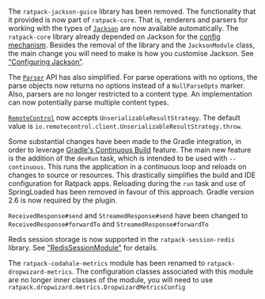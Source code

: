 <!--
This file contains the in progress release notes during the cycle.
It should not be considered the final announcement for any release at any time.
-->

The `ratpack-jackson-guice` library has been removed.
The functionality that it provided is now part of `ratpack-core`.
That is, renderers and parsers for working with the types of [`Jackson`](http://ratpack.io/manual/1.0.0/api/ratpack/jackson/Jackson.html) are now available automatically.
The `ratpack-core` library already depended on Jackson for the [config mechanism](http://ratpack.io/manual/1.0.0/config.html).
Besides the removal of the library and the `JacksonModule` class, the main change you will need to make is how you customise Jackson.
See [“Configuring Jackson”](http://ratpack.io/manual/1.0.0/jackson.html#configuring_jackson).

The [`Parser`](http://ratpack.io/manual/1.0.0/api/ratpack/parse/Parser.html) API has also simplified.
For parse operations with no options, the parse objects now returns no options instead of a `NullParseOpts` marker.
Also, parsers are no longer restricted to a content type.
An implementation can now potentially parse multiple content types.

[`RemoteControl`](http://ratpack.io/manual/1.0.0/api/ratpack/test/remote/RemoteControl.html) now accepts `UnserializableResultStrategy`.
The default value is `io.remotecontrol.client.UnserializableResultStrategy.throw`.

Some substantial changes have been made to the Gradle integration, in order to leverage [Gradle's Continuous Build](https://docs.gradle.org/current/2.6/continuous_build.html) feature.
The main new feature is the addition of the `devRun` task, which is intended to be used with `--continuous`.
This runs the application in a continuous loop and reloads on changes to source or resources.
This drastically simplifies the build and IDE configuration for Ratpack apps.
Reloading during the `run` task and use of SpringLoaded has been removed in favour of this approach.
Gradle version 2.6 is now required by the plugin.

`ReceivedResponse#send` and `StreamedResponse#send` have been changed to `ReceivedResponse#forwardTo` and `StreamedResponse#forwardTo`

Redis session storage is now supported in the `ratpack-session-redis` library. See ["RedisSessionModule"](http://ratpack.io/manual/1.0.0/api/index.html?ratpack/session/store/RedisSessionModule.html) for details.

The `ratpack-codahale-metrics` module has been renamed to `ratpack-dropwizard-metrics`.  The configuration classes associated with this module are no longer inner classes of the module, you will need to use `ratpack.dropwizard.metrics.DropwizardMetricsConfig`
